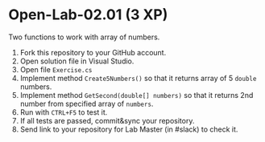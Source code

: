 # Open-Lab-02.01 (3 XP)
Two functions to work with array of numbers.

1. Fork this repository to your GitHub account.
2. Open solution file in Visual Studio.
3. Open file `Exercise.cs`
4. Implement method `Create5Numbers()` so that it returns array of 5 `double` numbers.
5. Implement method `GetSecond(double[] numbers)` so that it returns 2nd number from specified array of `numbers`.
6. Run with `CTRL+F5` to test it.
7. If all tests are passed, commit&sync your repository.
8. Send link to your repository for Lab Master (in #slack) to check it.
